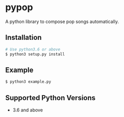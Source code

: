 # pypop
A python library to compose pop songs automatically.

## Installation

```bash
# Use python3.6 or above
$ python3 setup.py install
```

## Example

```bash
$ python3 example.py
```

## Supported Python Versions
- 3.6 and above
